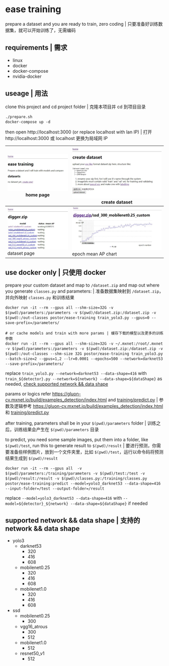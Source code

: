 # ease training

prepare a dataset and you are ready to train, zero coding | 只要准备好训练数据集，就可以开始训练了，无需编码

## requirements | 需求

- linux
- docker
- docker-compose
- nvidia-docker


## useage | 用法

clone this project and cd project folder | 克隆本项目并 cd 到项目目录

```
./prepare.sh
docker-compose up -d
```

then open http://localhost:3000 (or replace localhost with lan IP) | 打开 http://localhost:3000 或 localhost 更换为局域网 IP


| ![home](./screenshots/home.jpg) home page | ![create dataset](./screenshots/create-dataset.jpg) create dataset |
-------------------------|-------------------------
![training](./screenshots/training.jpg) dataset page | ![epoch chart](./screenshots/epoch-chart.jpg) epoch mean AP chart

## use docker only | 只使用 docker

prepare your custom dataset and map to `/dataset.zip` and map out where you generate `classes.py` and parameters: | 准备数据集映射到 `/dataset.zip`，并向外映射 `classes.py` 和训练结果

```
docker run -it --rm --gpus all --shm-size=32G -v $(pwd)/parameters:/parameters -v $(pwd)/dataset.zip:/dataset.zip -v $(pwd):/out-classes postor/ease-training train_yolo3.py --gpus=0 --save-prefix=/parameters/

# or cache models and train with more params | 缓存下载的模型以及更多的训练参数
docker run -it --rm --gpus all --shm-size=32G -v ~/.mxnet:/root/.mxnet -v $(pwd)/parameters:/parameters -v $(pwd)/dataset.zip:/dataset.zip -v $(pwd):/out-classes --shm-size 32G postor/ease-training train_yolo3.py --batch-size=2 --gpus=1,2 --lr=0.0001 --epochs=500 --network=darknet53 --save-prefix=/parameters/
```
replace `train_yolo3.py --network=darknet53 --data-shape=416` with `train_${detector}.py --network=${network} --data-shape=${dataShape}` as needed, [check supported network && data shape](#supported-network--data-shape--支持的-network--data-shape)

params or logics refer https://gluon-cv.mxnet.io/build/examples_detection/index.html and [training/predict.py](./training/predict.py) | 参数及逻辑参考 https://gluon-cv.mxnet.io/build/examples_detection/index.html 和 [training/predict.py](./training/predict.py)

after training, parameters shall be in your `$(pwd)/parameters` folder | 训练之后，训练结果会产生在 `$(pwd)/parameters` 目录

to predict, you need some sample images, put them into a folder, like `$(pwd)/test`, run this to generate result to `$(pwd)/result` | 要进行预测，你需要准备些样例图片，放到一个文件夹里，比如 `$(pwd)/test`，运行以命令码将预测结果生成到 `$(pwd)/result`

```
docker run -it --rm --gpus all  -v $(pwd)/parameters:/training/parameters -v $(pwd)/test:/test -v $(pwd)/result:/result -v $(pwd)/classes.py:/training/classes.py postor/ease-training:predict --model=yolo3_darknet53 --data-shape=416 --input-folder=/test --output-folder=/result
```

replace `--model=yolo3_darknet53 --data-shape=416` with `--model=${detector}_${network} --data-shape=${dataShape}` if needed

## supported network && data shape | 支持的 network && data shape

* yolo3
    * darknet53
        * 320
        * 416
        * 608
    * mobilenet0.25
        * 320
        * 416
        * 608
    * mobilenet1.0
        * 320
        * 416
        * 608
* ssd
    * mobilenet0.25
        * 300
    * vgg16_atrous
        * 300
        * 512
    * mobilenet1.0
        * 512
    * resnet50_v1
        * 512